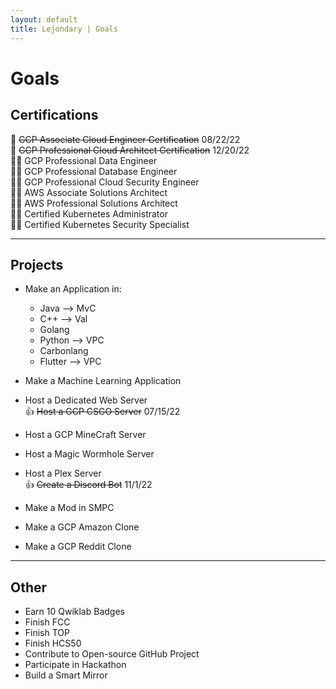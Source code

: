 ```yaml
---
layout: default
title: Lejondary | Goals
---
```


# Goals

## Certifications

:medal_sports: ~~GCP Associate Cloud Engineer Certification~~ 08/22/22  
:medal_sports: ~~GCP Professional Cloud Architect Certification~~ 12/20/22  
:weight_lifting_man: GCP Professional Data Engineer  
:weight_lifting_man: GCP Professional Database Engineer  
:weight_lifting_man: GCP Professional Cloud Security Engineer  
:weight_lifting_man: AWS Associate Solutions Architect  
:weight_lifting_man: AWS Professional Solutions Architect  
:weight_lifting_man: Certified Kubernetes Administrator  
:weight_lifting_man: Certified Kubernetes Security Specialist  

---
 
## Projects

- Make an Application in:
  - Java --> MvC
  - C++ --> Val
  - Golang
  - Python --> VPC
  - Carbonlang
  - Flutter --> VPC

- Make a Machine Learning Application
- Host a Dedicated Web Server  
:+1: ~~Host a GCP CSGO Server~~ 07/15/22  
- Host a GCP MineCraft Server
- Host a Magic Wormhole Server
- Host a Plex Server  
:+1: ~~Create a Discord Bot~~ 11/1/22  
- Make a Mod in SMPC
- Make a GCP Amazon Clone
- Make a GCP Reddit Clone  

---

## Other

- Earn 10 Qwiklab Badges
- Finish FCC
- Finish TOP
- Finish HCS50
- Contribute to Open-source GitHub Project
- Participate in Hackathon
- Build a Smart Mirror
